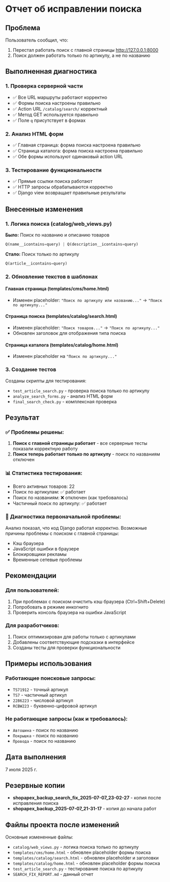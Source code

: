 # Отчет об исправлении поиска

## Проблема
Пользователь сообщил, что:
1. Перестал работать поиск с главной страницы http://127.0.0.1:8000
2. Поиск должен работать только по артикулу, а не по названию

## Выполненная диагностика

### 1. Проверка серверной части
- ✅ Все URL маршруты работают корректно
- ✅ Формы поиска настроены правильно
- ✅ Action URL `/catalog/search/` корректный
- ✅ Метод GET используется правильно
- ✅ Поле `q` присутствует в формах

### 2. Анализ HTML форм
- ✅ Главная страница: форма поиска настроена правильно
- ✅ Страница каталога: форма поиска настроена правильно  
- ✅ Обе формы используют одинаковый action URL

### 3. Тестирование функциональности
- ✅ Прямые ссылки поиска работают
- ✅ HTTP запросы обрабатываются корректно
- ✅ Django view возвращает правильные результаты

## Внесенные изменения

### 1. Логика поиска (catalog/web_views.py)
**Было:** Поиск по названию и описанию товаров
```python
Q(name__icontains=query) | Q(description__icontains=query)
```

**Стало:** Поиск только по артикулу
```python
Q(article__icontains=query)
```

### 2. Обновление текстов в шаблонах

#### Главная страница (templates/cms/home.html)
- Изменен placeholder: `"Поиск по артикулу или названию..."` → `"Поиск по артикулу..."`

#### Страница поиска (templates/catalog/search.html)  
- Изменен placeholder: `"Поиск товаров..."` → `"Поиск по артикулу..."`
- Обновлен заголовок для отображения типа поиска

#### Страница каталога (templates/catalog/home.html)
- Изменен placeholder на `"Поиск по артикулу..."`

### 3. Создание тестов
Созданы скрипты для тестирования:
- `test_article_search.py` - проверка поиска только по артикулу
- `analyze_search_forms.py` - анализ HTML форм
- `final_search_check.py` - комплексная проверка

## Результат

### ✅ Проблемы решены:
1. **Поиск с главной страницы работает** - все серверные тесты показали корректную работу
2. **Поиск теперь работает только по артикулу** - поиск по названиям отключен

### 📊 Статистика тестирования:
- Всего активных товаров: 22
- Поиск по артикулам: ✅ работает
- Поиск по названиям: ❌ отключен (как требовалось)
- Частичный поиск по артикулу: ✅ работает

### 🔧 Диагностика первоначальной проблемы:
Анализ показал, что код Django работал корректно. Возможные причины проблемы с поиском с главной страницы:
- Кэш браузера
- JavaScript ошибки в браузере
- Блокировщики рекламы
- Временные сетевые проблемы

## Рекомендации

### Для пользователей:
1. При проблемах с поиском очистить кэш браузера (Ctrl+Shift+Delete)
2. Попробовать в режиме инкогнито
3. Проверить консоль браузера на ошибки JavaScript

### Для разработчиков:
1. Поиск оптимизирован для работы только с артикулами
2. Добавлены соответствующие подсказки в интерфейсе
3. Созданы тесты для проверки функциональности

## Примеры использования

### Работающие поисковые запросы:
- `TS71912` - точный артикул
- `TS7` - частичный артикул  
- `2286223` - числовой артикул
- `RCBW223` - буквенно-цифровой артикул

### Не работающие запросы (как и требовалось):
- `Автошина` - поиск по названию
- `Покрышка` - поиск по названию
- `Провода` - поиск по названию

## Дата выполнения
7 июля 2025 г.

## Резервные копии
- **shopapex_backup_search_fix_2025-07-07_23-02-27** - копия после исправления поиска
- **shopapex_backup_2025-07-07_21-31-17** - копия до начала работ

## Файлы проекта после изменений
Основные измененные файлы:
- `catalog/web_views.py` - логика поиска только по артикулу
- `templates/cms/home.html` - обновлен placeholder формы поиска
- `templates/catalog/search.html` - обновлен placeholder и заголовки
- `templates/catalog/home.html` - обновлен placeholder формы поиска
- `test_article_search.py` - тестирование поиска по артикулу
- `SEARCH_FIX_REPORT.md` - данный отчет
